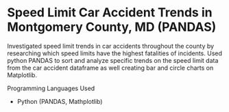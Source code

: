 # Speed Limit Car Accident Trends in Montgomery County, MD (PANDAS)

Investigated speed limit trends in car accidents throughout the county by researching which speed limits have the highest fatalities of incidents. Used python PANDAS to sort and analyze specific trends on the speed limit data from the car accident dataframe as well creating bar and circle charts on Matplotlib.

Programming Languages Used

- Python (PANDAS, Mathplotlib)
